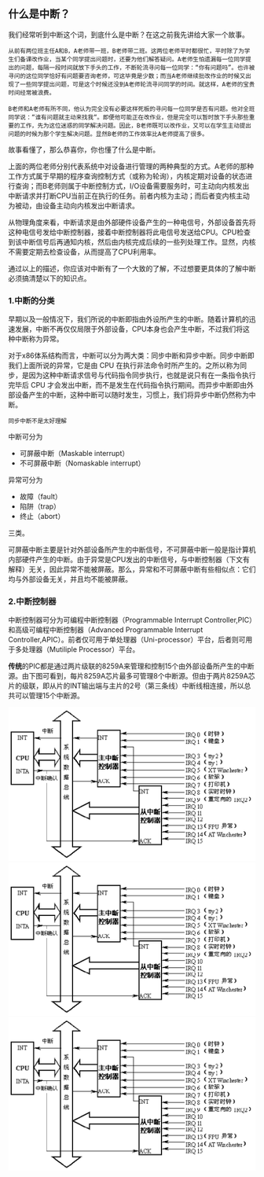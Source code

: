 ## 什么是中断？
我们经常听到中断这个词，到底什么是中断？在这之前我先讲给大家一个故事。

    从前有两位班主任A和B，A老师带一班，B老师带二班。这两位老师平时都很忙，平时除了为学生们备课改作业，当某个同学提出问题时，还要为他们解答疑问。A老师生怕遗漏每一位同学提出的问题，每隔一段时间就放下手头的工作，不断轮流寻问每一位同学：“你有问题吗”。也许被寻问的这位同学恰好有问题要咨询老师，可这毕竟是少数；而当A老师继续批改作业的时候又出现了一些同学提出问题，可是这个时候还没到A老师轮流寻问同学的时间。就这样，A老师的宝贵时间经常被浪费。

    B老师和A老师有所不同，他认为完全没有必要这样死板的寻问每一位同学是否有问题。他对全班同学说：“谁有问题就主动来找我“。即便他可能正在改作业，但是完全可以暂时放下手头那些重要的工作，先为这位迷惑的同学解决问题。因此，B老师既可以改作业，又可以在学生主动提出问题的时候为那个学生解决问题。显然B老师的工作效率比A老师提高了很多。

故事看懂了，那么恭喜你，你也懂了什么是中断。

上面的两位老师分别代表系统中对设备进行管理的两种典型的方式。A老师的那种工作方式属于早期的程序查询控制方式（或称为轮询），内核定期对设备的状态进行查询；而B老师则属于中断控制方式，I/O设备需要服务时，可主动向内核发出中断请求并打断CPU当前正在执行的任务。前者内核为主动；而后者变内核主动为被动，由设备主动向内核发出中断请求。

从物理角度来看，中断请求是由外部硬件设备产生的一种电信号，外部设备首先将这种电信号发给中断控制器，接着中断控制器将此电信号发送给CPU。CPU检查到该中断信号后再通知内核，然后由内核完成后续的一些列处理工作。显然，内核不需要定期去检查设备，从而提高了CPU利用率。

通过以上的描述，你应该对中断有了一个大致的了解，不过想要更具体的了解中断必须搞清楚以下的知识点。

### 1.中断的分类

早期以及一般情况下，我们所说的中断即指由外设所产生的中断。随着计算机的迅速发展，中断不再仅仅局限于外部设备，CPU本身也会产生中断，不过我们将这种中断称为异常。

对于x86体系结构而言，中断可以分为两大类：同步中断和异步中断。同步中断即我们上面所说的异常，它是由 CPU 在执行非法命令时所产生的。之所以称为同步，是因为这种中断请求信号与代码指令同步执行，也就是说只有在一条指令执行完毕后 CPU 才会发出中断，而不是发生在代码指令执行期间。而异步中断即由外部设备产生的中断，这种中断可以随时发生，习惯上，我们将异步中断仍然称为中断。

    同步中断不是太好理解

中断可分为

 * 可屏蔽中断（Maskable interrupt）
 * 不可屏蔽中断（Nomaskable interrupt）

异常可分为
 
 * 故障（fault）
 * 陷阱（trap）
 * 终止（abort）

三类。

可屏蔽中断主要是针对外部设备所产生的中断信号，不可屏蔽中断一般是指计算机内部硬件产生的中断。由于异常是CPU发出的中断信号，与中断控制器（下文有解释）无关，因此异常不能被屏蔽。那么，异常和不可屏蔽中断有些相似点：它们均与外部设备无关，并且均不能被屏蔽。

### 2.中断控制器

中断控制器可分为可编程中断控制器（Programmable Interrupt Controller,PIC）和高级可编程中断控制器（Advanced Programmable Interrupt Controller,APIC）。前者仅可用于单处理器（Uni-processor）平台，后者则可用于多处理器（Mutiliple Processor）平台。

**传统**的PIC都是通过两片级联的8259A来管理和控制15个由外部设备所产生的中断源。由下图可看到，每片8259A芯片最多可管理8个中断源。但由于两片8259A芯片的级联，即从片的INT输出端与主片的2号（第三条线）中断线相连接，所以总共可以管理15个中断源。

![Linux_kernel_interrupt_01.png](Linux_kernel_interrupt_01.png)
![Linux_kernel_interrupt_01.png](https://github.com/kysnail/linuxcode/blob/master/kernelbooks/blog/edsionte/irq/Linux_kernel_interrupt_01.png)
![Linux_kernel_interrupt_01.png](https://github.com/kysnail/linuxcode/raw/6e3c63139065f336656d301844b2eaafdec3b41c/kernelbooks/blog/edsionte/irq/Linux_kernel_interrupt_01.png)

